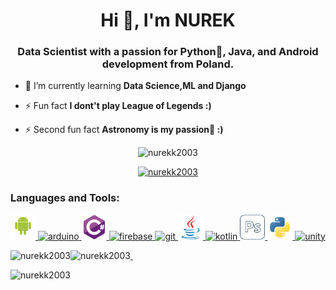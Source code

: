 <h1 align="center">Hi 👋, I'm NUREK</h1>
<h3 align="center">Data Scientist with a passion for Python🐍, Java, and Android development from Poland.</h3>

- 🌱 I’m currently learning **Data Science,ML and Django**

- ⚡ Fun fact **I dont't play League of Legends :)**
- ⚡ Second fun fact **Astronomy is my passion🔭 :)**
<p align="center"> <img src="https://komarev.com/ghpvc/?username=nurekk2003&label=Profile%20views&color=0e75b6&style=flat" alt="nurekk2003" /> </p>


<p align="center"> <a href="https://github.com/ryo-ma/github-profile-trophy"><img src="https://github-profile-trophy.vercel.app/?username=nurekk2003" alt="nurekk2003" /></a> </p>





<h3 align="left">Languages and Tools:</h3>
<p align="left"> <a href="https://developer.android.com" target="_blank" rel="noreferrer"> <img src="https://raw.githubusercontent.com/devicons/devicon/master/icons/android/android-original-wordmark.svg" alt="android" width="40" height="40"/> </a> <a href="https://www.arduino.cc/" target="_blank" rel="noreferrer"> <img src="https://cdn.worldvectorlogo.com/logos/arduino-1.svg" alt="arduino" width="40" height="40"/> </a> <a href="https://www.w3schools.com/cs/" target="_blank" rel="noreferrer"> <img src="https://raw.githubusercontent.com/devicons/devicon/master/icons/csharp/csharp-original.svg" alt="csharp" width="40" height="40"/> </a> <a href="https://firebase.google.com/" target="_blank" rel="noreferrer"> <img src="https://www.vectorlogo.zone/logos/firebase/firebase-icon.svg" alt="firebase" width="40" height="40"/> </a> <a href="https://git-scm.com/" target="_blank" rel="noreferrer"> <img src="https://www.vectorlogo.zone/logos/git-scm/git-scm-icon.svg" alt="git" width="40" height="40"/> </a> <a href="https://www.java.com" target="_blank" rel="noreferrer"> <img src="https://raw.githubusercontent.com/devicons/devicon/master/icons/java/java-original.svg" alt="java" width="40" height="40"/> </a> <a href="https://kotlinlang.org" target="_blank" rel="noreferrer"> <img src="https://www.vectorlogo.zone/logos/kotlinlang/kotlinlang-icon.svg" alt="kotlin" width="40" height="40"/> </a> <a href="https://www.photoshop.com/en" target="_blank" rel="noreferrer"> <img src="https://raw.githubusercontent.com/devicons/devicon/master/icons/photoshop/photoshop-line.svg" alt="photoshop" width="40" height="40"/> </a> <a href="https://www.python.org" target="_blank" rel="noreferrer"> <img src="https://raw.githubusercontent.com/devicons/devicon/master/icons/python/python-original.svg" alt="python" width="40" height="40"/> </a> <a href="https://unity.com/" target="_blank" rel="noreferrer"> <img src="https://www.vectorlogo.zone/logos/unity3d/unity3d-icon.svg" alt="unity" width="40" height="40"/>  </p>

<p><img align="left" src="https://github-readme-stats.vercel.app/api/top-langs?username=nurekk2003&show_icons=true&locale=en&layout=compact" alt="nurekk2003" /></p>


<p>&nbsp;<img align="left" src="https://github-readme-stats.vercel.app/api?username=nurekk2003&show_icons=true&locale=en" alt="nurekk2003" /></p>

<p><img align="left" src="https://github-readme-streak-stats.herokuapp.com/?user=nurekk2003&" alt="nurekk2003" /></p>
